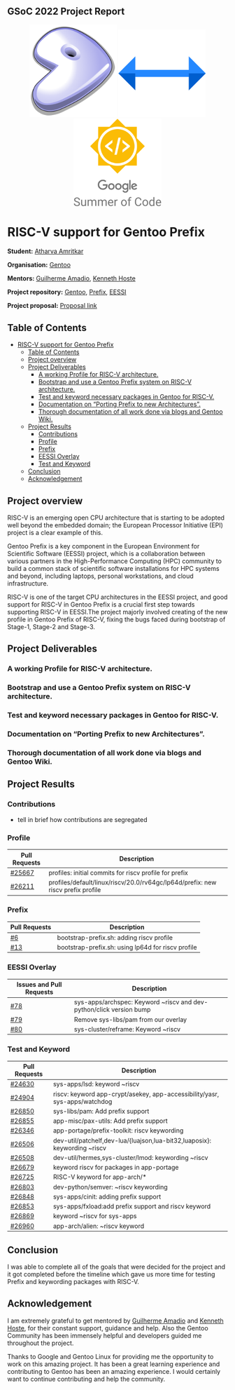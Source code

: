 ## GSoC 2022 Project Report
<div align="center">
<img src="./../assets/images/gentoo.svg" width="200"/> <img src="./../assets/images/arrow.svg" width="200"/> <img src="./../assets/images/gsoc.svg" width="200"/> 
</div>

# RISC-V support for Gentoo Prefix



**Student:** [Atharva Amritkar](https://github.com/wiredhikari)

**Organisation:** [Gentoo](https://www.gentoo.org/)

**Mentors:** [Guilherme Amadio](https://github.com/amadio), [Kenneth Hoste](https://github.com/boegel)

**Project repository:** [Gentoo](https://github.com/gentoo/gentoo), [Prefix](https://github.com/gentoo/prefix), [EESSI](https://github.com/EESSI)

**Project proposal:** [Proposal link](https://docs.google.com/document/d/1vKRaRKEWt-485oVdCfxLecXKbMwgajlv-6ZOGflwW6g/edit#heading=h.7uif4cjti9op)

## Table of Contents

- [RISC-V support for Gentoo Prefix](#risc-v-support-for-gentoo-prefix)
  - [Table of Contents](#table-of-contents)
  - [Project overview](#project-overview)
  - [Project Deliverables](#project-deliverables)
    - [A working Profile for RISC-V architecture.](#a-working-profile-for-risc-v-architecture)
    - [Bootstrap and use a Gentoo Prefix system on RISC-V architecture.](#bootstrap-and-use-a-gentoo-prefix-system-on-risc-v-architecture)
    - [Test and keyword necessary packages in Gentoo for RISC-V.](#test-and-keyword-necessary-packages-in-gentoo-for-risc-v)
    - [Documentation on “Porting Prefix to new Architectures”.](#documentation-on-porting-prefix-to-new-architectures)
    - [Thorough documentation of all work done via blogs and Gentoo Wiki.](#thorough-documentation-of-all-work-done-via-blogs-and-gentoo-wiki)
  - [Project Results](#project-results)
    - [Contributions](#contributions)
    - [Profile](#profile)
    - [Prefix](#prefix)
    - [EESSI Overlay](#eessi-overlay)
    - [Test and Keyword](#test-and-keyword)
  - [Conclusion](#conclusion)
  - [Acknowledgement](#acknowledgement)


## Project overview

RISC-V is an emerging open CPU architecture that is starting to be adopted well beyond the embedded domain; the European Processor Initiative (EPI) project is a clear example of this.

Gentoo Prefix is a key component in the European Environment for Scientific Software (EESSI) project, which is a collaboration between various partners in the High-Performance Computing (HPC) community to build a common stack of scientific software installations for HPC systems and beyond, including laptops, personal workstations, and cloud infrastructure.

RISC-V is one of the target CPU architectures in the EESSI project, and good support for RISC-V in Gentoo Prefix is a crucial first step towards supporting RISC-V in EESSI.The project majorly involved creating of the new profile in Gentoo Prefix of RISC-V, fixing the bugs faced during bootstrap of Stage-1, Stage-2 and Stage-3. 

## Project Deliverables

### A working Profile for RISC-V architecture.


### Bootstrap and use a Gentoo Prefix system on RISC-V architecture.



### Test and keyword necessary packages in Gentoo for RISC-V.



### Documentation on “Porting Prefix to new Architectures”.



### Thorough documentation of all work done via blogs and Gentoo Wiki.



## Project Results 



### Contributions
- tell in brief how contributions are segregated
### Profile

| Pull Requests                                        | Description                                                                                     |
|------------------------------------------------------|-------------------------------------------------------------------------------------------------|
| [#25667](https://github.com/gentoo/gentoo/pull/25667)| profiles: initial commits for riscv profile for prefix                                          |
| [#26211](https://github.com/gentoo/gentoo/pull/26211)| profiles/default/linux/riscv/20.0/rv64gc/lp64d/prefix: new riscv prefix profile                 |

### Prefix

| Pull Requests                                        | Description                                                               |
|------------------------------------------------------|---------------------------------------------------------------------------|
| [#6](https://github.com/gentoo/prefix/pull/6)        | bootstrap-prefix.</span>sh: adding riscv profile                                 |
| [#13](https://github.com/gentoo/prefix/pull/13)      | bootstrap-prefix.</span>sh: using lp64d for riscv profile                        |

### EESSI Overlay

| Issues and Pull Requests                                        | Description                                                               |
|-----------------------------------------------------------------|---------------------------------------------------------------------------|
| [#78](https://github.com/EESSI/gentoo-overlay/pull/78)          | sys-apps/archspec: Keyword ~riscv and dev-python/click version bump       |
| [#79](https://github.com/EESSI/gentoo-overlay/issues/79)        | Remove sys-libs/pam from our overlay                                      |
| [#80](https://github.com/EESSI/gentoo-overlay/pull/80)          | sys-cluster/reframe: Keyword ~riscv                                       |

### Test and Keyword

| Pull Requests                                        | Description                                                               |
|------------------------------------------------------|---------------------------------------------------------------------------|
| [#24630](https://github.com/gentoo/gentoo/pull/24630)| sys-apps/lsd: keyword ~riscv                                              |
| [#24904](https://github.com/gentoo/gentoo/pull/24904)| riscv: keyword app-crypt/asekey, app-accessibility/yasr, sys-apps/watchdog|
| [#26850](https://github.com/gentoo/gentoo/pull/25850)| sys-libs/pam: Add prefix support                                          |
| [#26855](https://github.com/gentoo/gentoo/pull/25855)| app-misc/pax-utils: Add prefix support                                    |
| [#26346](https://github.com/gentoo/gentoo/pull/26346)| app-portage/prefix-toolkit: riscv keywording                              |
| [#26506](https://github.com/gentoo/gentoo/pull/26507)| dev-util/patchelf,dev-lua/{luajson,lua-bit32,luaposix}: keywording ~riscv |
| [#26508](https://github.com/gentoo/gentoo/pull/26508)| dev-util/hermes,sys-cluster/lmod: keywording ~riscv                       |
| [#26679](https://github.com/gentoo/gentoo/pull/26679)| keyword riscv for packages in app-portage                                 |
| [#26725](https://github.com/gentoo/gentoo/pull/26725)| RISC-V keyword for app-arch/*                                             |
| [#26803](https://github.com/gentoo/gentoo/pull/26803)| dev-python/semver: ~riscv keywording                                      |
| [#26848](https://github.com/gentoo/gentoo/pull/26848)| sys-apps/cinit: adding prefix support                                     |
| [#26853](https://github.com/gentoo/gentoo/pull/26853)| sys-apps/fxload:add prefix support and riscv keyword                      |
| [#26869](https://github.com/gentoo/gentoo/pull/26869)| keyword ~riscv for sys-apps                                               |
| [#26960](https://github.com/gentoo/gentoo/pull/26960)| app-arch/alien: ~riscv keyword                                            |


## Conclusion

I was able to complete all of the goals that were decided for the project and it got completed before the timeline which gave us more time for testing Prefix and keywording packages with RISC-V.


## Acknowledgement

I am extremely grateful to get mentored by [Guilherme Amadio](https://github.com/amadio) and [Kenneth Hoste](https://github.com/boegel), for their constant support, guidance and help. Also the Gentoo Community has been immensely helpful and developers guided me throughout the project.

Thanks to Google and Gentoo Linux for providing me the opportunity to work on this amazing project. It has been a great learning experience and contributing to Gentoo has been an amazing experience. I would certainly want to continue contributing and help the community.

